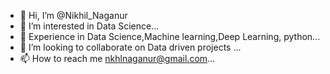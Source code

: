 - 👋 Hi, I’m @Nikhil_Naganur
- 👀 I’m interested in Data Science...
- 🌱 Experience in Data Science,Machine learning,Deep Learning, python...
- 💞️ I’m looking to collaborate on Data driven projects ...
- 📫 How to reach me nkhlnaganur@gmail.com...

<!---
Nikhil6465/Nikhil6465 is a ✨ special ✨ repository because its `README.md` (this file) appears on your GitHub profile.
You can click the Preview link to take a look at your changes.
--->
